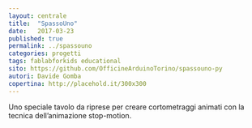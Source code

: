 ```yaml
---
layout: centrale
title:  "SpassoUno"
date:   2017-03-23
published: true
permalink: ../spassouno
categories: progetti
tags: fablabforkids educational
sito: https://github.com/OfficineArduinoTorino/spassouno-py
autori: Davide Gomba
copertina: http://placehold.it/300x300
---
```

Uno speciale tavolo da riprese per creare cortometraggi animati con la tecnica dell’animazione stop-motion.<!--more-->